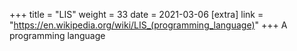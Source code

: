 +++
title = "LIS"
weight = 33
date = 2021-03-06
[extra]
link = "https://en.wikipedia.org/wiki/LIS_(programming_language)"
+++
A programming language

